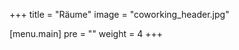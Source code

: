 +++
title = "Räume"
image = "coworking_header.jpg"

[menu.main]
  pre = "<i class='fa fa-calendar-check-o'></i>"
  weight = 4
+++
